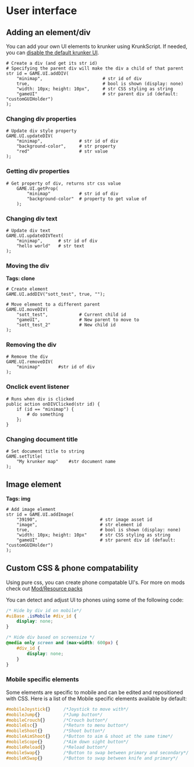 # User interface

## Adding an element/div <Badge type="tip" text="client-side" vertical="middle" />

You can add your own UI elements to krunker using KrunkScript. If needed, you can [disable the default krunker UI](/unmerged/scripting.html#default-behavior).

```krunkscript
# Create a div (and get its str id)
# Specifying the parent div will make the div a child of that parent
str id = GAME.UI.addDIV(
    "minimap",                       # str id of div
    true,                            # bool is shown (display: none)
    "width: 10px; height: 10px",     # str CSS styling as string
	"gameUI"                         # str parent div id (default: "customGUIHolder")
);
```

### Changing div properties
```krunkscript
# Update div style property
GAME.UI.updateDIV(
    "minimap",              # str id of div
    "background-color",     # str property
    "red"                   # str value
);
```

### Getting div properties
```krunkscript
# Get property of div, returns str css value
    GAME.UI.getProp(
        "minimap"           # str id of div
        "background-color"  # property to get value of
    );
```

### Changing div text
```krunkscript
# Update div text
GAME.UI.updateDIVText(
    "minimap",      # str id of div
    "hello world"   # str text
);
```

### Moving the div
**Tags: clone**
```krunkscript
# Create element
GAME.UI.addDIV("sott_test", true, "");

# Move element to a different parent
GAME.UI.moveDIV(
    "sott_test",            # Current child id
    "gameUI",               # New parent to move to
    "sott_test_2"           # New child id
);
```

### Removing the div
```krunkscript
# Remove the div
GAME.UI.removeDIV(
    "minimap"       #str id of div
);
```

### Onclick  event listener
```krunkscript
# Runs when div is clicked
public action onDIVClicked(str id) {
    if (id == "minimap") {
        # do something
    };
}
```

### Changing document title
```krunkscript
# Set document title to string
GAME.setTitle(
    "My krunker map"    #str document name
);
```

## Image element <Badge type="tip" text="client-side" vertical="middle" />
**Tags: img**
```krunkscript
# Add image element
str id = GAME.UI.addImage(
    "39190",                        # str image asset id
    "image",                        # str element id
    true,                           # bool is shown (display: none)
    "width: 10px; height: 10px"     # str CSS styling as string
    "gameUI"                        # str parent div id (default: "customGUIHolder")
);
```

## Custom CSS & phone compatability <Badge type="tip" text="client-side" vertical="middle" />
Using pure css, you can create phone compatable UI's. For more on mods check out [Mod/Resource packs](/unmerged/mod-resource_packs.html)

You can detect and adjust UI to phones using some of the following code:

```css
/* Hide by div id on mobile*/
#uiBase .isMobile #div_id {
    display: none;
}

/* Hide div based on screensize */
@media only screen and (max-width: 600px) {
    #div_id {
        display: none;
    }
}
```

### Mobile specific elements <Badge type="tip" text="client-side" vertical="middle" />
Some elements are specific to mobile and can be edited and repositioned with CSS. Here is a list of the Mobile specific elements available by default:

```css
#mobileJoystick{}     /*Joystick to move with*/
#mobileJump{}         /*Jump button*/
#mobileCrouch{}       /*Crouch button*/
#mobileEsc{}          /*Return to menu button*/
#mobileShoot{}        /*Shoot button*/
#mobileAimShoot{}     /*Button to aim & shoot at the same time*/
#mobileScope{}        /*Aim down sight button*/
#mobileReload{}       /*Reload button*/
#mobileSwap{}         /*Button to swap between primary and secondary*/
#mobileKSwap{}        /*Button to swap between knife and primary*/
```
